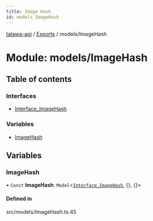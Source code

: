 ```yaml
---
title: Image Hash
id: models_ImageHash
---
```

[talawa-api](../README.md) / [Exports](../modules.md) / models/ImageHash

# Module: models/ImageHash

## Table of contents

### Interfaces

- [Interface\_ImageHash](../interfaces/models_ImageHash.Interface_ImageHash.md)

### Variables

- [ImageHash](models_ImageHash.md#imagehash)

## Variables

### ImageHash

• `Const` **ImageHash**: `Model`<[`Interface_ImageHash`](../interfaces/models_ImageHash.Interface_ImageHash.md), {}, {}\>

#### Defined in

src/models/ImageHash.ts:45
